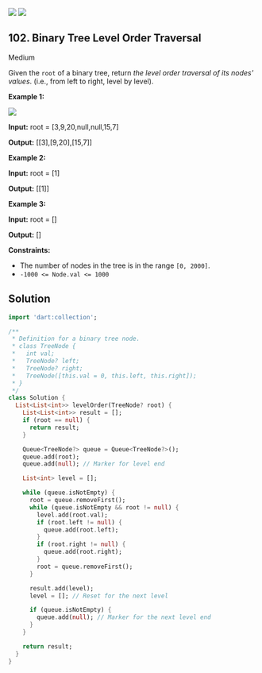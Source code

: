 [![](https://img.shields.io/github/stars/javadev/LeetCode-in-All?label=Stars&style=flat-square)](https://github.com/javadev/LeetCode-in-All)
[![](https://img.shields.io/github/forks/javadev/LeetCode-in-All?label=Fork%20me%20on%20GitHub%20&style=flat-square)](https://github.com/javadev/LeetCode-in-All/fork)

## 102\. Binary Tree Level Order Traversal

Medium

Given the `root` of a binary tree, return _the level order traversal of its nodes' values_. (i.e., from left to right, level by level).

**Example 1:**

![](https://assets.leetcode.com/uploads/2021/02/19/tree1.jpg)

**Input:** root = [3,9,20,null,null,15,7]

**Output:** [[3],[9,20],[15,7]]

**Example 2:**

**Input:** root = [1]

**Output:** [[1]]

**Example 3:**

**Input:** root = []

**Output:** []

**Constraints:**

*   The number of nodes in the tree is in the range `[0, 2000]`.
*   `-1000 <= Node.val <= 1000`

## Solution

```dart
import 'dart:collection';

/**
 * Definition for a binary tree node.
 * class TreeNode {
 *   int val;
 *   TreeNode? left;
 *   TreeNode? right;
 *   TreeNode([this.val = 0, this.left, this.right]);
 * }
 */
class Solution {
  List<List<int>> levelOrder(TreeNode? root) {
    List<List<int>> result = [];
    if (root == null) {
      return result;
    }

    Queue<TreeNode?> queue = Queue<TreeNode?>();
    queue.add(root);
    queue.add(null); // Marker for level end

    List<int> level = [];

    while (queue.isNotEmpty) {
      root = queue.removeFirst();
      while (queue.isNotEmpty && root != null) {
        level.add(root.val);
        if (root.left != null) {
          queue.add(root.left);
        }
        if (root.right != null) {
          queue.add(root.right);
        }
        root = queue.removeFirst();
      }

      result.add(level);
      level = []; // Reset for the next level

      if (queue.isNotEmpty) {
        queue.add(null); // Marker for the next level end
      }
    }

    return result;
  }
}
```